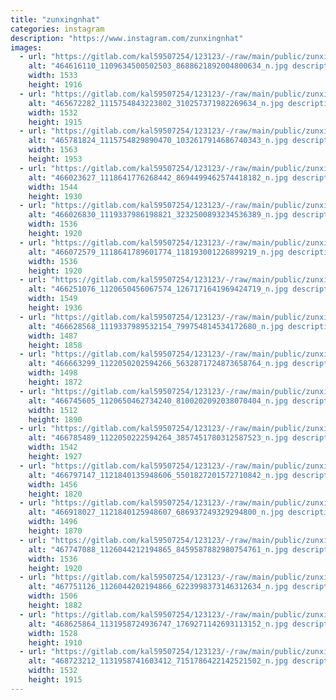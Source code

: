 ```yaml
---
title: "zunxingnhat"
categories: instagram
description: "https://www.instagram.com/zunxingnhat"
images:
  - url: "https://gitlab.com/kal59507254/123123/-/raw/main/public/zunxingnhat/image/464616110_1109634500502503_8688621892004800634_n.jpg"
    alt: "464616110_1109634500502503_8688621892004800634_n.jpg description"
    width: 1533
    height: 1916
  - url: "https://gitlab.com/kal59507254/123123/-/raw/main/public/zunxingnhat/image/465672282_1115754843223802_310257371982269634_n.jpg"
    alt: "465672282_1115754843223802_310257371982269634_n.jpg description"
    width: 1532
    height: 1915
  - url: "https://gitlab.com/kal59507254/123123/-/raw/main/public/zunxingnhat/image/465781824_1115754829890470_1032617914686740343_n.jpg"
    alt: "465781824_1115754829890470_1032617914686740343_n.jpg description"
    width: 1563
    height: 1953
  - url: "https://gitlab.com/kal59507254/123123/-/raw/main/public/zunxingnhat/image/466023627_1118641776268442_8694499462574418182_n.jpg"
    alt: "466023627_1118641776268442_8694499462574418182_n.jpg description"
    width: 1544
    height: 1930
  - url: "https://gitlab.com/kal59507254/123123/-/raw/main/public/zunxingnhat/image/466026830_1119337986198821_3232500893234536389_n.jpg"
    alt: "466026830_1119337986198821_3232500893234536389_n.jpg description"
    width: 1536
    height: 1920
  - url: "https://gitlab.com/kal59507254/123123/-/raw/main/public/zunxingnhat/image/466072579_1118641789601774_118193001226899219_n.jpg"
    alt: "466072579_1118641789601774_118193001226899219_n.jpg description"
    width: 1536
    height: 1920
  - url: "https://gitlab.com/kal59507254/123123/-/raw/main/public/zunxingnhat/image/466251076_1120650456067574_1267171641969424719_n.jpg"
    alt: "466251076_1120650456067574_1267171641969424719_n.jpg description"
    width: 1549
    height: 1936
  - url: "https://gitlab.com/kal59507254/123123/-/raw/main/public/zunxingnhat/image/466628568_1119337989532154_799754814534172680_n.jpg"
    alt: "466628568_1119337989532154_799754814534172680_n.jpg description"
    width: 1487
    height: 1858
  - url: "https://gitlab.com/kal59507254/123123/-/raw/main/public/zunxingnhat/image/466663299_1122050202594266_5632871724873658764_n.jpg"
    alt: "466663299_1122050202594266_5632871724873658764_n.jpg description"
    width: 1498
    height: 1872
  - url: "https://gitlab.com/kal59507254/123123/-/raw/main/public/zunxingnhat/image/466745605_1120650462734240_8100202092038070404_n.jpg"
    alt: "466745605_1120650462734240_8100202092038070404_n.jpg description"
    width: 1512
    height: 1890
  - url: "https://gitlab.com/kal59507254/123123/-/raw/main/public/zunxingnhat/image/466785489_1122050222594264_3857451780312587523_n.jpg"
    alt: "466785489_1122050222594264_3857451780312587523_n.jpg description"
    width: 1542
    height: 1927
  - url: "https://gitlab.com/kal59507254/123123/-/raw/main/public/zunxingnhat/image/466797147_1121840135948606_5501827201572710842_n.jpg"
    alt: "466797147_1121840135948606_5501827201572710842_n.jpg description"
    width: 1456
    height: 1820
  - url: "https://gitlab.com/kal59507254/123123/-/raw/main/public/zunxingnhat/image/466918027_1121840125948607_686937249329294800_n.jpg"
    alt: "466918027_1121840125948607_686937249329294800_n.jpg description"
    width: 1496
    height: 1870
  - url: "https://gitlab.com/kal59507254/123123/-/raw/main/public/zunxingnhat/image/467747088_1126044212194865_8459587882980754761_n.jpg"
    alt: "467747088_1126044212194865_8459587882980754761_n.jpg description"
    width: 1536
    height: 1920
  - url: "https://gitlab.com/kal59507254/123123/-/raw/main/public/zunxingnhat/image/467751126_1126044202194866_6223998373146312634_n.jpg"
    alt: "467751126_1126044202194866_6223998373146312634_n.jpg description"
    width: 1506
    height: 1882
  - url: "https://gitlab.com/kal59507254/123123/-/raw/main/public/zunxingnhat/image/468625864_1131958724936747_1769271142693113152_n.jpg"
    alt: "468625864_1131958724936747_1769271142693113152_n.jpg description"
    width: 1528
    height: 1910
  - url: "https://gitlab.com/kal59507254/123123/-/raw/main/public/zunxingnhat/image/468723212_1131958741603412_7151786422142521502_n.jpg"
    alt: "468723212_1131958741603412_7151786422142521502_n.jpg description"
    width: 1532
    height: 1915
---
```

